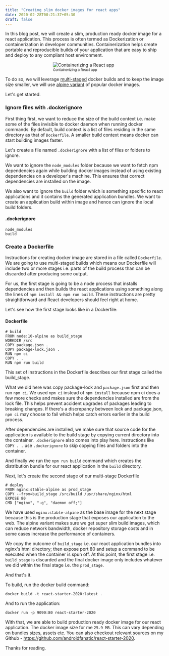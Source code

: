 ```yaml
---
title: "Creating slim docker images for react apps"
date: 2020-02-28T00:21:37+05:30
draft: false
---
```


In this blog post, we will create a slim, production ready docker image for a react application. This process is often termed as Dockerization or containerization in developer communities. Containerization helps create portable and reproducible builds of your application that are easy to ship and deploy to any compliant host environment.

<figure style="width: 40%; margin: auto; display: block; margin-bottom: 8px;">
  <img src="/img/02/react_app.png" title="Containerizing a React app"  >
  <figcaption style="font-size: 11px">
    Containerizing a React app
  <figcaption>
</figure>


To do so, we will leverage <a href="https://docs.docker.com/develop/develop-images/multistage-build/" target="_blank">multi-staged</a> docker builds and to keep the image size smaller, we will use <a href="https://github.com/docker-library/docs/blob/master/.template-helpers/variant-alpine.md" target="_blank">alpine variant</a> of popular docker images.

Let's get started.

### Ignore files with .dockerignore

First thing first, we want to reduce the size of the build context i.e. make some of the files invisible to docker daemon when running docker commands. By default, build context is a list of files residing in the same directory as that of `Dockerfile`. A smaller build context means docker can start building images faster.

Let's create a file named `.dockerignore` with a list of files or folders to ignore. 

We want to ignore the `node_modules` folder because we want to fetch npm dependencies again while building docker images instead of using existing dependencies on a developer's machine. This ensures that correct dependencies are installed on the image.

We also want to ignore the `build` folder which is something specific to react applications and it contains the generated application bundles. We want to create an application build within image and hence can ignore the local build folders.

#### **.dockerignore**
``` 
node_modules
build
```

### Create a Dockerfile

Instructions for creating docker image are stored in a file called `Dockerfile`. We are going to use multi-staged builds which means our Dockerfile will include two or more stages i.e. parts of the build process than can be discarded after producing some output. 

For us, the first stage is going to be a node process that installs dependencies and then builds the react applications using something along the lines of `npm install && npm run build`. These instructions are pretty straightforward and React developers should feel right at home.

Let's see how the first stage looks like in a Dockerfile:


#### **Dockerfile**
```
# build
FROM node:10-alpine as build_stage
WORKDIR /src
COPY package.json .
COPY package-lock.json .
RUN npm ci
COPY . .
RUN npm run build
```

This set of instructions in the Dockerfile describes our first stage called the build_stage.

What we did here was copy package-lock and `package.json` first and then run `npm ci`. We used `npm ci` instead of `npm install` because npm ci does a few more checks and makes sure the dependencies installed are from the lock file. This helps prevent accident upgrades of packages leading to breaking changes. If there's a discrepancy between lock and package.json, `npm ci` may choose to fail which helps catch errors earlier in the build process. 

After dependencies are installed, we make sure that source code for the application is available to the build stage by copying current directory into the container. `.dockerignore` also comes into play here. Instructions like `COPY . .` use `.dockerignore` to skip copying files and folders into the container.

And finally we run the `npm run build` command which creates the distribution bundle for our react application in the `build` directory.

Next, let's create the second stage of our multi-stage Dockerfile

```
# deploy
FROM nginx:stable-alpine as prod_stage
COPY --from=build_stage /src/build /usr/share/nginx/html
EXPOSE 80
CMD ["nginx", "-g", "daemon off;"]
```

We have used `nginx:stable-alpine` as the base image for the next stage because this is the production stage that exposes our application to the web. The alpine variant makes sure we get super slim build images, which can reduce network bandwidth, docker repository storage costs and in some cases increase the performance of containers.

We copy the outcome of `build_stage` i.e. our react application bundles into nginx's html directory; then expose port 80 and setup a command to be executed when the container is spun off. At this point, the first stage i.e. `build_stage` is discarded and the final docker image only includes whatever we did within the final stage i.e. the `prod_stage`.

And that's it.

To build, run the docker build command:

`
docker build -t react-starter-2020:latest .
`

And to run the application:

`docker run -p 9090:80 react-starter-2020`

With that, we are able to build production ready docker image for our react application. The docker image size for me  `25.9 MB`. This can vary depending on bundles sizes, assets etc. You can also checkout relevant sources on my Github - https://github.com/androidfanatic/react-starter-2020. 

Thanks for reading.

